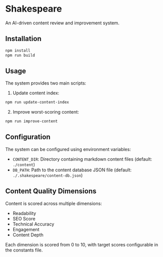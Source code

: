 # Shakespeare

An AI-driven content review and improvement system.

## Installation

```bash
npm install
npm run build
```

## Usage

The system provides two main scripts:

1. Update content index:
```bash
npm run update-content-index
```

2. Improve worst-scoring content:
```bash
npm run improve-content
```

## Configuration

The system can be configured using environment variables:

- `CONTENT_DIR`: Directory containing markdown content files (default: `./content`)
- `DB_PATH`: Path to the content database JSON file (default: `./.shakespeare/content-db.json`)

## Content Quality Dimensions

Content is scored across multiple dimensions:

- Readability
- SEO Score
- Technical Accuracy
- Engagement
- Content Depth

Each dimension is scored from 0 to 10, with target scores configurable in the constants file.
